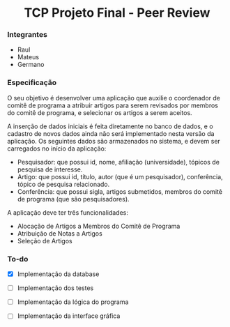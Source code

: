 <h1 align="center">TCP Projeto Final - Peer Review</h1>

### Integrantes

* Raul
* Mateus
* Germano


### Especificação

O seu objetivo é desenvolver uma aplicação que auxilie o coordenador de comitê de programa a atribuir artigos para
serem revisados por membros do comitê de programa, e selecionar os artigos a serem aceitos.

A inserção de dados iniciais é feita diretamente no banco de dados, e o cadastro de novos dados ainda não será
implementado nesta versão da aplicação. Os seguintes dados são armazenados no sistema, e devem ser carregados
no início da aplicação:
* Pesquisador: que possui id, nome, afiliação (universidade), tópicos de pesquisa de interesse.
* Artigo: que possui id, título, autor (que é um pesquisador), conferência, tópico de pesquisa relacionado.
* Conferência: que possui sigla, artigos submetidos, membros do comitê de programa (que são
pesquisadores).

A aplicação deve ter três funcionalidades:
* Alocação de	Artigos	a Membros do Comitê	de Programa
* Atribuição de Notas	a Artigos
* Seleção	de Artigos



### To-do
- [X] Implementação da database
- [ ] Implementação dos testes
- [ ] Implementação da lógica do programa
- [ ] Implementação da interface gráfica


